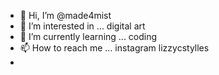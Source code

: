 - 👋 Hi, I’m @made4mist
- 👀 I’m interested in ... digital art
- 🌱 I’m currently learning ... coding
- 📫 How to reach me ... instagram lizzycstylles
- 

<!---
made4mist/made4mist is a ✨ special ✨ repository because its `README.md` (this file) appears on your GitHub profile.
You can click the Preview link to take a look at your changes.
--->
